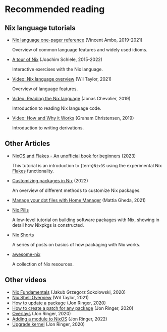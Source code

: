 # Recommended reading

## Nix language tutorials

- [Nix language one-pager reference](https://github.com/tazjin/nix-1p) (Vincent Ambo, 2019-2021)

  Overview of common language features and widely used idioms.

- [A tour of Nix](https://nixcloud.io/tour) (Joachim Schiele, 2015-2022)

  Interactive exercises with the Nix language.

- [Video: Nix language overview](https://www.youtube.com/watch?v=eCapIx9heBw&list=PL-saUBvIJzOkjAw_vOac75v-x6EzNzZq-&index=5) (Wil Taylor, 2021)

  Overview of language features.

- [Video: Reading the Nix language](https://youtu.be/hbJkMl631FE?t=1533) (Jonas Chevalier, 2019)

  Introduction to reading Nix language code.

- [Video: How and Why it Works](https://youtu.be/hbJkMl631FE?t=4806) (Graham Christensen, 2019)

  Introduction to writing derivations.

## Other Articles

- [NixOS and Flakes - An unofficial book for beginners](https://nixos-and-flakes.thiscute.world) (2023)

  This tutorial is an introduction to {term}`NixOS` using the experimental Nix [Flakes](flakes) functionality.

- [Customizing packages in Nix](https://bobvanderlinden.me/customizing-packages-in-nix/) (2022)

  An overview of different methods to customize Nix packages.

- [Manage your dot files with Home Manager](https://ghedam.at/24353/tutorial-getting-started-with-home-manager-for-nix) (Mattia Gheda, 2021)

- [Nix Pills](https://nixos.org/nixos/nix-pills/index.html)

  A low-level tutorial on building software packages with Nix, showing in detail how Nixpkgs is constructed.

- [Nix Shorts](https://github.com/justinwoo/nix-shorts)

  A series of posts on basics of how packaging with Nix works.

- [awesome-nix](https://nix-community.github.io/awesome-nix/)

  A collection of Nix resources.

## Other videos

- [Nix Fundamentals](https://www.youtube.com/watch?v=m4sv2M9jRLg) (Jakub Grzegorz Sokolowski, 2020)
- [Nix Shell Overview](https://www.youtube.com/watch?v=SGekN4pDExY) (Wil Taylor, 2021)
- [How to update a package](https://www.youtube.com/watch?v=D_IZ2EfW_8U) (Jon Ringer, 2020)
- [How to create a patch for any package](https://www.youtube.com/watch?v=5K_2RSjbdXc) (Jon Ringer, 2020)
- [Overlays](https://www.youtube.com/watch?v=dGAL3gMXvug) (Jon Ringer, 2020)
- [Adding a module to NixOS](https://www.youtube.com/watch?v=bkDYmvKINm8) (Jon Ringer, 2022)
- [Upgrade kernel](https://www.youtube.com/watch?v=Zi_vbddNXtg) (Jon Ringer, 2020)
